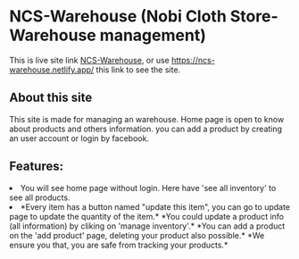 # NCS-Warehouse (Nobi Cloth Store-Warehouse management)

This is live site link [NCS-Warehouse](https://ncs-warehouse.netlify.app/),
or use https://ncs-warehouse.netlify.app/ this link to see the site.

## About this site
This site is made for managing an warehouse. Home page is open to know about products and others information. you can add a product by creating an user account or login by facebook.  

## Features:
<li>You will see home page without login. Here have 'see all inventory' to see all products.<li>
*Every item has a button named "update this item", you can go to update page to update the quantity of the item.*
*You could update a product info (all information) by cliking on 'manage inventory'.*
*You can add a product on the 'add product' page, deleting your product also possible.*
*We ensure you that, you are safe from tracking your products.*
